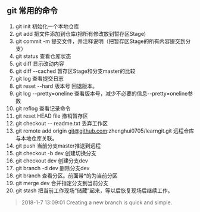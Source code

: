 ## git 常用的命令
1. git init 初始化一个本地仓库
1. git add 把文件添加到仓库(把所有修改放到暂存区Stage)
1. git commit -m 提交文件，并注释说明（把暂存区Stage的所有内容提交到分支）
1. git status 查看仓库状态
1. git diff 显示改动内容
1. git diff --cached 暂存区Stage和分支master的比较
1. git log 查看提交日志
1. git reset --hard 版本号  回退版本。
1. git log --pretty=oneline 查看版本号，减少不必要的信息--pretty=oneline参数
1. git reflog 查看记录命令
1. git reset HEAD file 撤销暂存区
1. git checkout -- readme.txt 丢弃工作区
1. git remote add origin git@github.com:zhenghui0705/learngit.git 远程仓库与本地仓库关联。
1. git push 当前分支master推送到远程
1. git checkout -b dev 创建切换分支
1. git checkout dev 创建分支dev
1. git branch -d dev 删除分支dev
1. git branch 查看分区。前面带*的为当前分区
1. git merge dev 合并指定分支到当前分支
1. git stash 把当前工作现场“储藏”起来，等以后恢复现场后继续工作。

> 2018-1-7 13:09:01
Creating a new branch is quick and simple.
